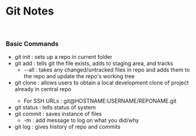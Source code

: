 <h1>Git Notes</h1>

<br />

<h3>Basic Commands</h3>

- git init : sets up a repo in current folder
- git add : tells git the file exists, adds to staging area, and tracks
  - --all : takes any changed/untracked files in repo and adds them to the repo and update the repo's working tree
- git clone <repo url> : allows users to obtain a local development clone of project already in central repo
    - For SSH URLs : git@HOSTNAME:USERNAME/REPONAME.git
- git status : tells status of system
- git commit : saves instance of files 
  - -m : add message to log on what you did/why
- git log : gives history of repo and commits
